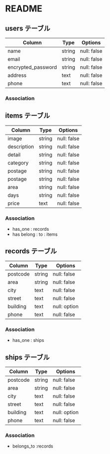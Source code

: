 # README

## users テーブル

| Column             | Type   | Options     |
| ------------------ | ------ | ----------- |
| name               | string | null: false |
| email              | string | null: false |
| encrypted_password | string | null: false |
| address            | text   | null: false |
| phone              | text   | null: false |

### Association


## items テーブル

| Column             | Type   | Options     |
| ------------------ | ------ | ----------- |
| image              | string | null: false |
| description        | string | null: false |
| detail             | string | null: false |
| category           | string | null: false |
| postage            | string | null: false |
| postage            | string | null: false |
| area               | string | null: false |
| days               | string | null: false |
| price              | text   | null: false |

### Association

- has_one : records
- has belong : to : items

## records テーブル

| Column             | Type   | Options     |
| ------------------ | ------ | ----------- |
| postcode           | string | null: false |
| area               | string | null: false |
| city               | text   | null: false |
| street             | text   | null: false |
| building           | text   | null: option|
| phone              | text   | null: false |


### Association

- has_one : ships

## ships テーブル

| Column             | Type   | Options     |
| ------------------ | ------ | ----------- |
| postcode           | string | null: false |
| area               | string | null: false |
| city               | text   | null: false |
| street             | text   | null: false |
| building           | text   | null: option|
| phone              | text   | null: false |


### Association

- belongs_to :records
